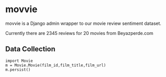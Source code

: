 # movvie

movvie is a Django admin wrapper to our movie review sentiment dataset.

Currently there are 2345 reviews for 20 movies from Beyazperde.com 

## Data Collection

    import Movie
    m = Movie.Movie(film_id,film_title,film_url)
    m.persist()


